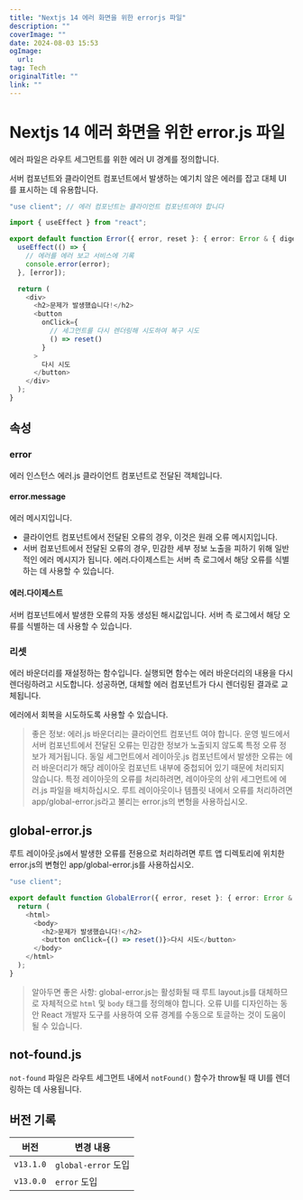 ```yaml
---
title: "Nextjs 14 에러 화면을 위한 errorjs 파일"
description: ""
coverImage: ""
date: 2024-08-03 15:53
ogImage: 
  url: 
tag: Tech
originalTitle: ""
link: ""
---
```




# Nextjs 14 에러 화면을 위한 error.js 파일

에러 파일은 라우트 세그먼트를 위한 에러 UI 경계를 정의합니다.

서버 컴포넌트와 클라이언트 컴포넌트에서 발생하는 예기치 않은 에러를 잡고 대체 UI를 표시하는 데 유용합니다.

```typescript
"use client"; // 에러 컴포넌트는 클라이언트 컴포넌트여야 합니다

import { useEffect } from "react";

export default function Error({ error, reset }: { error: Error & { digest?: string }; reset: () => void }) {
  useEffect(() => {
    // 에러를 에러 보고 서비스에 기록
    console.error(error);
  }, [error]);

  return (
    <div>
      <h2>문제가 발생했습니다!</h2>
      <button
        onClick={
          // 세그먼트를 다시 렌더링해 시도하여 복구 시도
          () => reset()
        }
      >
        다시 시도
      </button>
    </div>
  );
}
```

<div class="content-ad"></div>

## 속성

### error

에러 인스턴스
에러.js 클라이언트 컴포넌트로 전달된 객체입니다.

#### error.message

<div class="content-ad"></div>

에러 메시지입니다.

- 클라이언트 컴포넌트에서 전달된 오류의 경우, 이것은 원래 오류 메시지입니다.
- 서버 컴포넌트에서 전달된 오류의 경우, 민감한 세부 정보 노출을 피하기 위해 일반적인 에러 메시지가 됩니다. 에러.다이제스트는 서버 측 로그에서 해당 오류를 식별하는 데 사용할 수 있습니다.

#### 에러.다이제스트

서버 컴포넌트에서 발생한 오류의 자동 생성된 해시값입니다. 서버 측 로그에서 해당 오류를 식별하는 데 사용할 수 있습니다.

<div class="content-ad"></div>

### 리셋

에러 바운더리를 재설정하는 함수입니다. 실행되면 함수는 에러 바운더리의 내용을 다시 렌더링하려고 시도합니다. 성공하면, 대체할 에러 컴포넌트가 다시 렌더링된 결과로 교체됩니다.

에러에서 회복을 시도하도록 사용할 수 있습니다.

> 좋은 정보:
> 에러.js 바운더리는 클라이언트 컴포넌트 여야 합니다.
> 운영 빌드에서 서버 컴포넌트에서 전달된 오류는 민감한 정보가 노출되지 않도록 특정 오류 정보가 제거됩니다.
> 동일 세그먼트에서 레이아웃.js 컴포넌트에서 발생한 오류는 에러 바운더리가 해당 레이아웃 컴포넌트 내부에 중첩되어 있기 때문에 처리되지 않습니다.
> 특정 레이아웃의 오류를 처리하려면, 레이아웃의 상위 세그먼트에 에러.js 파일을 배치하십시오.
> 루트 레이아웃이나 템플릿 내에서 오류를 처리하려면 app/global-error.js라고 불리는 error.js의 변형을 사용하십시오.

<div class="content-ad"></div>

## global-error.js

루트 레이아웃.js에서 발생한 오류를 전용으로 처리하려면 루트 앱 디렉토리에 위치한 error.js의 변형인 app/global-error.js를 사용하십시오.

```typescript
"use client";

export default function GlobalError({ error, reset }: { error: Error & { digest?: string }; reset: () => void }) {
  return (
    <html>
      <body>
        <h2>문제가 발생했습니다!</h2>
        <button onClick={() => reset()}>다시 시도</button>
      </body>
    </html>
  );
}
```

> 알아두면 좋은 사항:
> global-error.js는 활성화될 때 루트 layout.js를 대체하므로 자체적으로 `html` 및 `body` 태그를 정의해야 합니다.
> 오류 UI를 디자인하는 동안 React 개발자 도구를 사용하여 오류 경계를 수동으로 토글하는 것이 도움이 될 수 있습니다.

<div class="content-ad"></div>

## not-found.js

`not-found` 파일은 라우트 세그먼트 내에서 `notFound()` 함수가 throw될 때 UI를 렌더링하는 데 사용됩니다.

## 버전 기록

| 버전      | 변경 내용           |
| --------- | ------------------- |
| `v13.1.0` | `global-error` 도입 |
| `v13.0.0` | `error` 도입        |

<div class="content-ad"></div>
